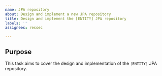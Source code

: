 ```yaml
---
name: JPA repository
about: Design and implement a new JPA repository
title: Design and implement the [ENTITY] JPA repository
labels: ''
assignees: ressec

---
```


## Purpose

This task aims to cover the design and implementation of the `[ENTITY]` JPA repository.
